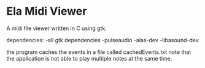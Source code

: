 # Ela Midi Viewer

A midi file viewer written in C using gtk.

dependencies:
  -all gtk dependencies
  -pulseaudio
  -alas-dev
  -libasound-dev
  
  the program caches the events in a file called cachedEvents.txt
  note that the application is not able to play multiple notes at the same time.
